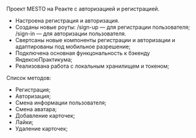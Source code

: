 Проект MESTO на Реакте с авторизацией и регистрацией.


- Настроена регистрация и авторизация.
- Созданы новые роуты: 
/sign-up — для регистрации пользователя;
/sign-in — для авторизации пользователя.
- Свертсаны новые компоненты регистрации и авторизации и адаптированы под мобильное разрешение; 
- Подключена основная функцональность к бэкенду ЯндексюПрактикума; 
- Реализована работа с локальным хранилищем и токеном; 

Список методов:
- Регистрация;
- Авторизация;
- Смена информации пользователя;
- Смена аватара;
- Добавление карточек;
- Лайки;
- Удаление карточек;

